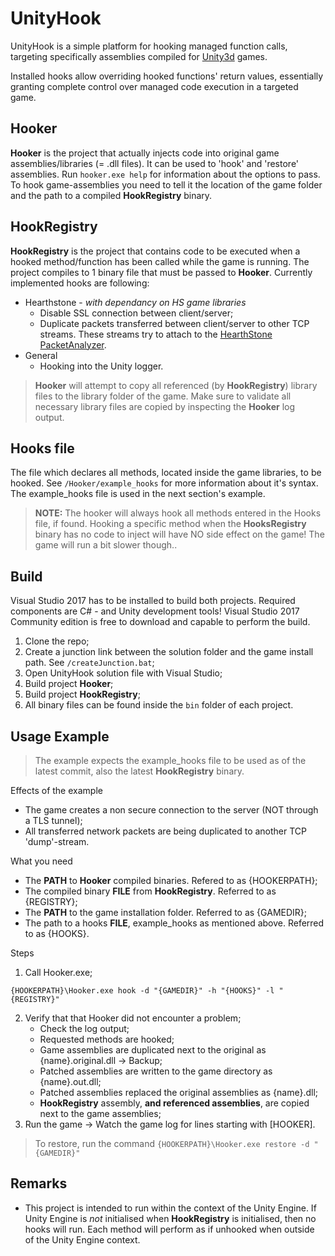 # UnityHook

UnityHook is a simple platform for hooking managed function calls, targeting
specifically assemblies compiled for [Unity3d](http://unity3d.com/) games.

Installed hooks allow overriding hooked functions' return values, essentially
granting complete control over managed code execution in a targeted game.

## Hooker

**Hooker** is the project that actually injects code into original game assemblies/libraries (= .dll files).
It can be used to 'hook' and 'restore' assemblies. Run `hooker.exe help` for information about the options to pass.
To hook game-assemblies you need to tell it the location of the game folder and the path to a compiled **HookRegistry** binary.

## HookRegistry

**HookRegistry** is the project that contains code to be executed when a hooked method/function has been called
while the game is running. The project compiles to 1 binary file that must be passed to **Hooker**.
Currently implemented hooks are following:

- Hearthstone - *with dependancy on HS game libraries*
    - Disable SSL connection between client/server;
    - Duplicate packets transferred between client/server to other TCP streams. These streams try to attach to the
    [HearthStone PacketAnalyzer](https://github.com/HearthSim/Hearthstone-Packet-Dumps/tree/master/HackstoneAnalyzer). 
- General
    - Hooking into the Unity logger.

> **Hooker** will attempt to copy all referenced (by **HookRegistry**) library files to the library folder of the game. Make sure to validate all necessary library files are copied by inspecting the **Hooker** log output.

## Hooks file
The file which declares all methods, located inside the game libraries, to be hooked. See `/Hooker/example_hooks` for more information about it's syntax. The example_hooks file is used in the next section's example.

> **NOTE:** The hooker will always hook all methods entered in the Hooks file, if found. 
Hooking a specific method when the **HooksRegistry** binary has no code to inject will have NO side effect on the game! The game will run a bit slower though..

## Build

Visual Studio 2017 has to be installed to build both projects. Required components are C# - and Unity development tools! Visual Studio 2017 Community edition is free to download and capable to perform the build.

1. Clone the repo;
2. Create a junction link between the solution folder and the game install path. See `/createJunction.bat`;
2. Open UnityHook solution file with Visual Studio;
3. Build project **Hooker**;
4. Build project **HookRegistry**;
5. All binary files can be found inside the `bin` folder of each project.

## Usage Example
> The example expects the example_hooks file to be used as of the latest commit, also the latest **HookRegistry** binary.

Effects of the example
- The game creates a non secure connection to the server (NOT through a TLS tunnel);
- All transferred network packets are being duplicated to another TCP 'dump'-stream.

What you need

- The **PATH** to **Hooker** compiled binaries. Refered to as {HOOKERPATH};
- The compiled binary **FILE** from **HookRegistry**. Referred to as {REGISTRY};
- The **PATH** to the game installation folder. Referred to as {GAMEDIR};
- The path to a hooks **FILE**, example_hooks as mentioned above. Referred to as {HOOKS}.
    
Steps

1. Call Hooker.exe;
```
{HOOKERPATH}\Hooker.exe hook -d "{GAMEDIR}" -h "{HOOKS}" -l "{REGISTRY}"
```
2. Verify that that Hooker did not encounter a problem;
    - Check the log output;
    - Requested methods are hooked;
    - Game assemblies are duplicated next to the original as {name}.original.dll -> Backup;
    - Patched assemblies are written to the game directory as {name}.out.dll;
    - Patched assemblies replaced the original assemblies as {name}.dll;
    - **HookRegistry** assembly, **and referenced assemblies**, are copied next to the game assemblies;
3. Run the game -> Watch the game log for lines starting with [HOOKER].

> To restore, run the command ```{HOOKERPATH}\Hooker.exe restore -d "{GAMEDIR}"```

## Remarks

* This project is intended to run within the context of the Unity Engine. If Unity Engine is *not* initialised when **HookRegistry** is initialised, then no hooks will run. Each method will perform as if unhooked when outside of the Unity Engine context.